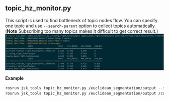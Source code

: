topic\_hz\_monitor.py
---------------------

This script is used to find bottleneck of topic nodes flow.
You can specify one topic and use `--search-parent` option to collect topics automatically.
(**Note** Subscribing too many topics makes it difficult to get correct result.)
![](images/topic_hz_monitor.png)

**Example**
```sh
rosrun jsk_tools topic_hz_monitor.py /euclidean_segmentation/output --search-parent
rosrun jsk_tools topic_hz_monitor.py /euclidean_segmentation/output /camera/rgb/points
```
